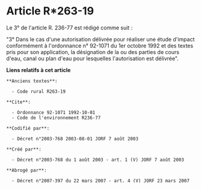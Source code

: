# Article R*263-19

Le 3° de l'article R. 236-77 est rédigé comme suit :

"3° Dans le cas d'une autorisation délivrée pour réaliser une étude d'impact conformément à l'ordonnance n° 92-1071 du 1er
octobre 1992 et des textes pris pour son application, la désignation de la ou des parties de cours d'eau, canal ou plan d'eau
pour lesquelles l'autorisation est délivrée".

**Liens relatifs à cet article**

	**Anciens textes**:

	  - Code rural R263-19

	**Cite**:

	  - Ordonnance 92-1071 1992-10-01
	  - Code de l'environnement R236-77

	**Codifié par**:

	  - Décret n°2003-768 2003-08-01 JORF 7 août 2003

	**Créé par**:

	  - Décret n°2003-768 du 1 août 2003 - art. 1 (V) JORF 7 août 2003

	**Abrogé par**:

	  - Décret n°2007-397 du 22 mars 2007 - art. 4 (V) JORF 23 mars 2007
